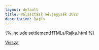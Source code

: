 ```yaml
---
layout: default
title: Választási névjegyzék 2022
description: Rajka
---
```


{% include settlementHTMLs/Rajka.html %}

[Vissza](../)